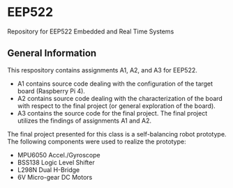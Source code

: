 # EEP522
Repository for EEP522 Embedded and Real Time Systems

## General Information
This respository contains assignments A1, A2, and A3 for EEP522. 
* A1 contains source code dealing with the configuration of the target board (Raspberry Pi 4). 
* A2 contains source code dealing with the characterization of the board with respect to the final project (or general exploration of the board). 
* A3 contains the source code for the final project. The final project utilizes the findings of assignments A1 and A2. 

The final project presented for this class is a self-balancing robot prototype. The following components were used to realize the prototype: 
* MPU6050 Accel./Gyroscope
* BSS138 Logic Level Shifter
* L298N Dual H-Bridge
* 6V Micro-gear DC Motors